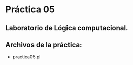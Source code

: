 # Práctica 05

## Laboratorio de Lógica computacional.

## Archivos de la práctica:
* practica05.pl

